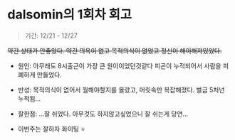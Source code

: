 # dalsomin의 1회차 회고
> 기간: 12/21 - 12/27 

~~약간 상태가 안좋았다. 약간 의욕이 없고 목적의식이 없었고 정신이 해이해져있었다.~~
* 원인: 아무래도 8시출근이 가장 큰 원이이었던것같다 피곤이 누적되어서 사람을 피폐하게 만들었다.

* 반성: 목적의식이 없어서 뭘해야할지를 몰랐고, 머릿속만 복잡해졌다. 벌금 5처넌 누적됨...
* 잘한점: ...잘 쉬었다. 아무것도 하지않고싶었으니 잘 쉬는게 당연...
* 이번주는 잘하자 화이팅 :star: 
